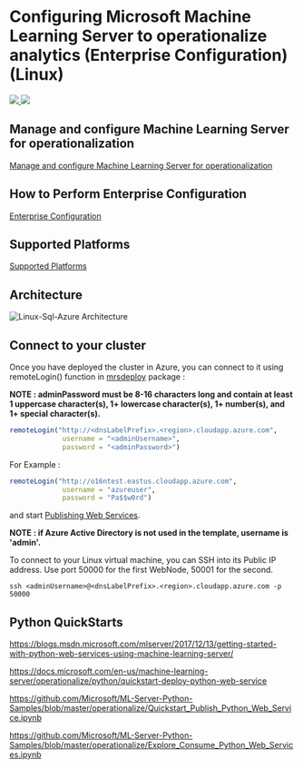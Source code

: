 # Configuring Microsoft Machine Learning Server to operationalize analytics (Enterprise Configuration) (Linux)

<a href="https://portal.azure.com/#create/Microsoft.Template/uri/https%3A%2F%2Fraw.githubusercontent.com%2FMicrosoft%2Fmicrosoft-r%2Fmaster%2Fmlserver-arm-templates%2Fenterprise-configuration%2Flinux-postgresql%2Fazuredeploy.json" target="_blank">
    <img src="http://azuredeploy.net/deploybutton.png" />
</a>
<a href="http://armviz.io/#/?load=https%3A%2F%2Fraw.githubusercontent.com%2FMicrosoft%2Fmicrosoft-r%2Fmaster%2Fmlserver-arm-templates%2Fenterprise-configuration%2Flinux-postgresql%2Fazuredeploy.json" target="_blank">
    <img src="http://armviz.io/visualizebutton.png"/>
</a>


## Manage and configure Machine Learning Server for operationalization
[Manage and configure Machine Learning Server for operationalization](https://docs.microsoft.com/en-us/machine-learning-server/operationalize/configure-start-for-administrators)


## How to Perform Enterprise Configuration
[Enterprise Configuration](https://docs.microsoft.com/en-us/machine-learning-server/operationalize/configure-machine-learning-server-enterprise)


## Supported Platforms
[Supported Platforms](https://docs.microsoft.com/en-us/machine-learning-server/install/r-server-install-supported-platforms) 

## Architecture
![Linux-Sql-Azure Architecture](https://raw.githubusercontent.com/Microsoft/microsoft-r/master/mlserver-arm-templates/enterprise-configuration/linux-postgresql/linux-postgresql-architecture.png)


## Connect to your cluster

Once you have deployed the cluster in Azure, you can connect to it using remoteLogin() function in [mrsdeploy](https://msdn.microsoft.com/en-us/microsoft-r/mrsdeploy/mrsdeploy) package : 

**NOTE : adminPassword must be 8-16 characters long and contain at least 1 uppercase character(s), 1+ lowercase character(s), 1+ number(s), and 1+ special character(s).**

```R
remoteLogin("http://<dnsLabelPrefix>.<region>.cloudapp.azure.com",
             username = "<adminUsername>",
             password = "<adminPassword>")
```


For Example : 


```R
remoteLogin("http://o16ntest.eastus.cloudapp.azure.com",
             username = "azureuser",
             password = "Pa$$w0rd")
```


and start [Publishing Web Services](https://docs.microsoft.com/en-us/machine-learning-server/operationalize/quickstart-publish-r-web-service#b-publish-model-as-a-web-service).

**NOTE : if Azure Active Directory is not used in the template, username is 'admin'.**


To connect to your Linux virtual machine, you can SSH into its Public IP address. Use port 50000 for the first WebNode, 50001 for the second.

```
ssh <adminUsername>@<dnsLabelPrefix>.<region>.cloudapp.azure.com -p 50000
```

## Python QuickStarts

https://blogs.msdn.microsoft.com/mlserver/2017/12/13/getting-started-with-python-web-services-using-machine-learning-server/

https://docs.microsoft.com/en-us/machine-learning-server/operationalize/python/quickstart-deploy-python-web-service

https://github.com/Microsoft/ML-Server-Python-Samples/blob/master/operationalize/Quickstart_Publish_Python_Web_Service.ipynb

https://github.com/Microsoft/ML-Server-Python-Samples/blob/master/operationalize/Explore_Consume_Python_Web_Services.ipynb
